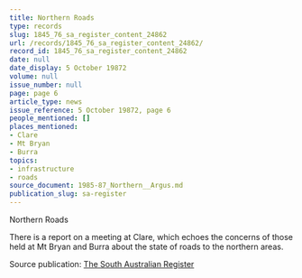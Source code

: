 ```yaml
---
title: Northern Roads
type: records
slug: 1845_76_sa_register_content_24862
url: /records/1845_76_sa_register_content_24862/
record_id: 1845_76_sa_register_content_24862
date: null
date_display: 5 October 19872
volume: null
issue_number: null
page: page 6
article_type: news
issue_reference: 5 October 19872, page 6
people_mentioned: []
places_mentioned:
- Clare
- Mt Bryan
- Burra
topics:
- infrastructure
- roads
source_document: 1985-87_Northern__Argus.md
publication_slug: sa-register
---
```


Northern Roads

There is a report on a meeting at Clare, which echoes the concerns of those held at Mt Bryan and Burra about the state of roads to the northern areas.

Source publication: [The South Australian Register](/publications/sa-register/)

